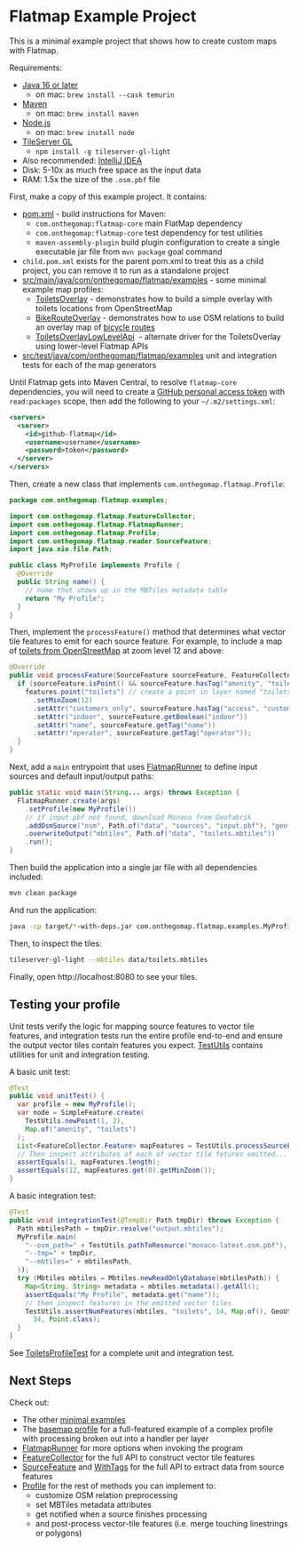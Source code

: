 # Flatmap Example Project

This is a minimal example project that shows how to create custom maps with Flatmap.

Requirements:

- [Java 16 or later](https://adoptium.net/installation.html)
  - on mac: `brew install --cask temurin`
- [Maven](https://maven.apache.org/install.html)
  - on mac: `brew install maven`
- [Node.js](https://nodejs.org/en/download/)
  - on mac: `brew install node`
- [TileServer GL](https://github.com/maptiler/tileserver-gl)
  - `npm install -g tileserver-gl-light`
- Also recommended: [IntelliJ IDEA](https://www.jetbrains.com/help/idea/installation-guide.html)
- Disk: 5-10x as much free space as the input data
- RAM: 1.5x the size of the `.osm.pbf` file

First, make a copy of this example project. It contains:

- [pom.xml](./pom.xml) - build instructions for Maven:
  - `com.onthegomap:flatmap-core` main FlatMap dependency
  - `com.onthegomap:flatmap-core` test dependency for test utilities
  - `maven-assembly-plugin` build plugin configuration to create a single executable jar file from `mvn package` goal
    command
- `child.pom.xml` exists for the parent pom.xml to treat this as a child project, you can remove it to run as a
  standalone project
- [src/main/java/com/onthegomap/flatmap/examples](src/main/java/com/onthegomap/flatmap/examples) - some minimal example
  map profiles:
  - [ToiletsOverlay](src/main/java/com/onthegomap/flatmap/examples/ToiletsOverlay.java) - demonstrates how to build a
    simple overlay with toilets locations from OpenStreetMap
  - [BikeRouteOverlay](src/main/java/com/onthegomap/flatmap/examples/BikeRouteOverlay.java) - demonstrates how to use
    OSM relations to build an overlay map of [bicycle routes](https://wiki.openstreetmap.org/wiki/Tag:route=bicycle)
  - [ToiletsOverlayLowLevelApi](src/main/java/com/onthegomap/flatmap/examples/ToiletsOverlayLowLevelApi.java)
    &nbsp;- alternate driver for the ToiletsOverlay using lower-level Flatmap APIs
- [src/test/java/com/onthegomap/flatmap/examples](src/main/java/com/onthegomap/flatmap/examples)
  unit and integration tests for each of the map generators

Until Flatmap gets into Maven Central, to resolve `flatmap-core` dependencies, you will need to create
a [GitHub personal access token](https://github.com/settings/tokens) with `read:packages` scope, then add the following
to your `~/.m2/settings.xml`:

```xml
<servers>
  <server>
    <id>github-flatmap</id>
    <username>username</username>
    <password>token</password>
  </server>
</servers>
```

Then, create a new class that implements `com.onthegomap.flatmap.Profile`:

```java
package com.onthegomap.flatmap.examples;

import com.onthegomap.flatmap.FeatureCollector;
import com.onthegomap.flatmap.FlatmapRunner;
import com.onthegomap.flatmap.Profile;
import com.onthegomap.flatmap.reader.SourceFeature;
import java.nio.file.Path;

public class MyProfile implements Profile {
  @Override
  public String name() {
    // name that shows up in the MBTiles metadata table
    return "My Profile";
  }
}
```

Then, implement the `processFeature()` method that determines what vector tile features to emit for each source feature.
For example, to include a map of [toilets from OpenStreetMap](https://wiki.openstreetmap.org/wiki/Tag:amenity=toilets)
at zoom level 12 and above:

```java
@Override
public void processFeature(SourceFeature sourceFeature, FeatureCollector features) {
  if (sourceFeature.isPoint() && sourceFeature.hasTag("amenity", "toilets")) {
    features.point("toilets") // create a point in layer named "toilets"
      .setMinZoom(12)
      .setAttr("customers_only", sourceFeature.hasTag("access", "customers"))
      .setAttr("indoor", sourceFeature.getBoolean("indoor"))
      .setAttr("name", sourceFeature.getTag("name"))
      .setAttr("operator", sourceFeature.getTag("operator"));
  }
}
```

Next, add a `main` entrypoint that
uses [FlatmapRunner](../flatmap-core/src/main/java/com/onthegomap/flatmap/FlatmapRunner.java) to define input sources
and default input/output paths:

```java
public static void main(String... args) throws Exception {
  FlatmapRunner.create(args)
    .setProfile(new MyProfile())
    // if input.pbf not found, download Monaco from Geofabrik
    .addOsmSource("osm", Path.of("data", "sources", "input.pbf"), "geofabrik:monaco")
    .overwriteOutput("mbtiles", Path.of("data", "toilets.mbtiles"))
    .run();
}
```

Then build the application into a single jar file with all dependencies included:

```bash
mvn clean package
```

And run the application:

```bash
java -cp target/*-with-deps.jar com.onthegomap.flatmap.examples.MyProfile
```

Then, to inspect the tiles:

```bash
tileserver-gl-light --mbtiles data/toilets.mbtiles
```

Finally, open http://localhost:8080 to see your tiles.

## Testing your profile

Unit tests verify the logic for mapping source features to vector tile features, and integration tests run the entire
profile end-to-end and ensure the output vector tiles contain features you
expect.  [TestUtils](../flatmap-core/src/test/java/com/onthegomap/flatmap/TestUtils.java) contains utilities for unit
and integration testing.

A basic unit test:

```java
@Test
public void unitTest() {
  var profile = new MyProfile();
  var node = SimpleFeature.create(
    TestUtils.newPoint(1, 2),
    Map.of("amenity", "toilets")
  );
  List<FeatureCollector.Feature> mapFeatures = TestUtils.processSourceFeature(node, profile);
  // Then inspect attributes of each of vector tile fetures emitted...
  assertEquals(1, mapFeatures.length);
  assertEquals(12, mapFeatures.get(0).getMinZoom());
}
```

A basic integration test:

```java
@Test
public void integrationTest(@TempDir Path tmpDir) throws Exception {
  Path mbtilesPath = tmpDir.resolve("output.mbtiles");
  MyProfile.main(
    "--osm_path=" + TestUtils.pathToResource("monaco-latest.osm.pbf"),
    "--tmp=" + tmpDir,
    "--mbtiles=" + mbtilesPath,
  ));
  try (Mbtiles mbtiles = Mbtiles.newReadOnlyDatabase(mbtilesPath)) {
    Map<String, String> metadata = mbtiles.metadata().getAll();
    assertEquals("My Profile", metadata.get("name"));
    // then inspect features in the emitted vector tiles
    TestUtils.assertNumFeatures(mbtiles, "toilets", 14, Map.of(), GeoUtils.WORLD_LAT_LON_BOUNDS,
      34, Point.class);
  }
}
```

See [ToiletsProfileTest](./src/test/java/com/onthegomap/flatmap/examples/ToiletsProfileTest.java)
for a complete unit and integration test.

## Next Steps

Check out:

- The other [minimal examples](./src/main/java/com/onthegomap/flatmap/examples)
- The [basemap profile](../flatmap-basemap) for a full-featured example of a complex profile with processing broken out
  into a handler per layer
- [FlatmapRunner](../flatmap-core/src/main/java/com/onthegomap/flatmap/FlatmapRunner.java) for more options when
  invoking the program
- [FeatureCollector](../flatmap-core/src/main/java/com/onthegomap/flatmap/FeatureCollector.java)
  for the full API to construct vector tile features
- [SourceFeature](../flatmap-core/src/main/java/com/onthegomap/flatmap/reader/SourceFeature.java)
  and [WithTags](../flatmap-core/src/main/java/com/onthegomap/flatmap/reader/WithTags.java)
  for the full API to extract data from source features
- [Profile](../flatmap-core/src/main/java/com/onthegomap/flatmap/Profile.java) for the rest of methods you can implement
  to:
  - customize OSM relation preprocessing
  - set MBTiles metadata attributes
  - get notified when a source finishes processing
  - and post-process vector-tile features (i.e. merge touching linestrings or polygons)
